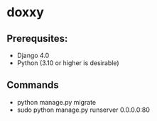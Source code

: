 # doxxy

## Prerequsites:
* Django 4.0
* Python (3.10 or higher is desirable)

## Commands
* python manage.py migrate
* sudo python manage.py runserver 0.0.0.0:80
